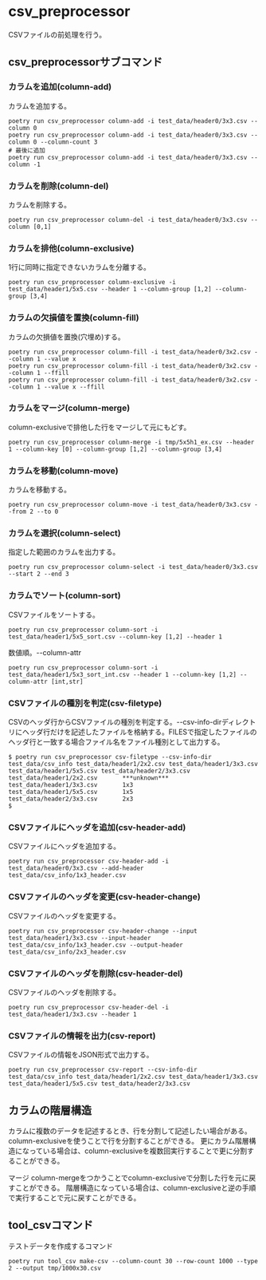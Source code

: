 # csv_preprocessor

CSVファイルの前処理を行う。

## csv_preprocessorサブコマンド

### カラムを追加(column-add)

カラムを追加する。

```shell
poetry run csv_preprocessor column-add -i test_data/header0/3x3.csv --column 0
poetry run csv_preprocessor column-add -i test_data/header0/3x3.csv --column 0 --column-count 3
# 最後に追加
poetry run csv_preprocessor column-add -i test_data/header0/3x3.csv --column -1
```

### カラムを削除(column-del)

カラムを削除する。

```shell
poetry run csv_preprocessor column-del -i test_data/header0/3x3.csv --column [0,1]
```

### カラムを排他(column-exclusive)

1行に同時に指定できないカラムを分離する。

```shell
poetry run csv_preprocessor column-exclusive -i test_data/header1/5x5.csv --header 1 --column-group [1,2] --column-group [3,4]
```

### カラムの欠損値を置換(column-fill)

カラムの欠損値を置換(穴埋め)する。

```shell
poetry run csv_preprocessor column-fill -i test_data/header0/3x2.csv --column 1 --value x
poetry run csv_preprocessor column-fill -i test_data/header0/3x2.csv --column 1 --ffill
poetry run csv_preprocessor column-fill -i test_data/header0/3x2.csv --column 1 --value x --ffill
```

### カラムをマージ(column-merge)

column-exclusiveで排他した行をマージして元にもどす。

```shell
poetry run csv_preprocessor column-merge -i tmp/5x5h1_ex.csv --header 1 --column-key [0] --column-group [1,2] --column-group [3,4]
```

### カラムを移動(column-move)

カラムを移動する。

```shell
poetry run csv_preprocessor column-move -i test_data/header0/3x3.csv --from 2 --to 0
```

### カラムを選択(column-select)

指定した範囲のカラムを出力する。

```shell
poetry run csv_preprocessor column-select -i test_data/header0/3x3.csv --start 2 --end 3
```

### カラムでソート(column-sort)

CSVファイルをソートする。

```shell
poetry run csv_preprocessor column-sort -i test_data/header1/5x5_sort.csv --column-key [1,2] --header 1
```

数値順。--column-attr

```shell
poetry run csv_preprocessor column-sort -i test_data/header1/5x3_sort_int.csv --header 1 --column-key [1,2] --column-attr [int,str]
```

### CSVファイルの種別を判定(csv-filetype)

CSVのヘッダ行からCSVファイルの種別を判定する。--csv-info-dirディレクトリにヘッダ行だけを記述したファイルを格納する。FILESで指定したファイルのヘッダ行と一致する場合ファイル名をファイル種別として出力する。

```shell
$ poetry run csv_preprocessor csv-filetype --csv-info-dir test_data/csv_info test_data/header1/2x2.csv test_data/header1/3x3.csv test_data/header1/5x5.csv test_data/header2/3x3.csv
test_data/header1/2x2.csv       ***unknown***
test_data/header1/3x3.csv       1x3
test_data/header1/5x5.csv       1x5
test_data/header2/3x3.csv       2x3
$ 
```

### CSVファイルにヘッダを追加(csv-header-add)

CSVファイルにヘッダを追加する。

```shell
poetry run csv_preprocessor csv-header-add -i test_data/header0/3x3.csv --add-header test_data/csv_info/1x3_header.csv
```

### CSVファイルのヘッダを変更(csv-header-change)

CSVファイルのヘッダを変更する。

```shell
poetry run csv_preprocessor csv-header-change --input test_data/header1/3x3.csv --input-header test_data/csv_info/1x3_header.csv --output-header test_data/csv_info/2x3_header.csv
```

### CSVファイルのヘッダを削除(csv-header-del)

CSVファイルのヘッダを削除する。

```shell
poetry run csv_preprocessor csv-header-del -i test_data/header1/3x3.csv --header 1
```

### CSVファイルの情報を出力(csv-report)

CSVファイルの情報をJSON形式で出力する。

```shell
poetry run csv_preprocessor csv-report --csv-info-dir test_data/csv_info test_data/header1/2x2.csv test_data/header1/3x3.csv test_data/header1/5x5.csv test_data/header2/3x3.csv
```

## カラムの階層構造

カラムに複数のデータを記述するとき、行を分割して記述したい場合がある。column-exclusiveを使うことで行を分割することができる。
更にカラム階層構造になっている場合は、column-exclusiveを複数回実行することで更に分割することができる。

マージ
column-mergeをつかうことでcolumn-exclusiveで分割した行を元に戻すことができる。
階層構造になっている場合は、column-exclusiveと逆の手順で実行することで元に戻すことができる。

## tool_csvコマンド

テストデータを作成するコマンド

```shell
poetry run tool_csv make-csv --column-count 30 --row-count 1000 --type 2 --output tmp/1000x30.csv
```
